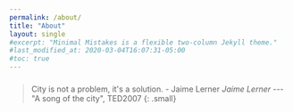 ```yaml
---
permalink: /about/
title: "About"
layout: single
#excerpt: "Minimal Mistakes is a flexible two-column Jekyll theme."
#last_modified_at: 2020-03-04T16:07:31-05:00
#toc: true
---
```


### 

> City is not a problem, it's a solution.  - Jaime Lerner
<cite>Jaime Lerner</cite> --- "A song of the city", TED2007 {: .small}

<!-- 
할 수 있는 일보다 하고 싶은 일이 많습니다. 
경계는 정해져 있지 않지만, 의미있고 잘할 수 있는 일에 집중합니다. 

| dd | dd | dd |
|:-- | -- | --:|
| aa | aa | aa |
-->


